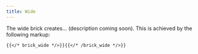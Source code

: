 ```yaml
---
title: Wide
---
```


The wide brick creates... (description coming soon). This is achieved by the following markup:


```
{{</* brick_wide */>}}{{</* /brick_wide */>}}
```

<!--{{< brick_wide >}}{{< /brick_wide >}}-->